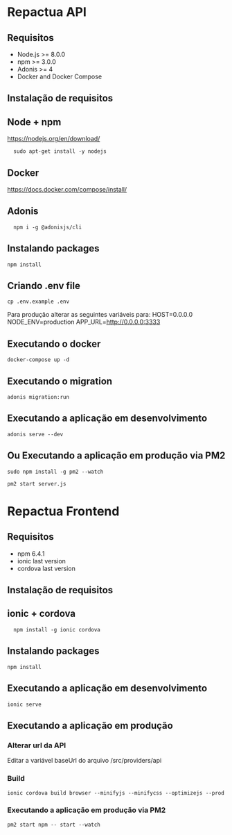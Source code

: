 # Repactua API

## Requisitos

- Node.js >= 8.0.0
- npm >= 3.0.0
- Adonis >= 4
- Docker and Docker Compose

## Instalação de requisitos

## Node + npm

https://nodejs.org/en/download/

```
  sudo apt-get install -y nodejs
```

## Docker

https://docs.docker.com/compose/install/

## Adonis

```
  npm i -g @adonisjs/cli
```

## Instalando packages

```
npm install
```

## Criando .env file

```
cp .env.example .env
```

Para produção alterar as seguintes variáveis para:
HOST=0.0.0.0
NODE_ENV=production
APP_URL=http://0.0.0.0:3333

## Executando o docker

```
docker-compose up -d
```

## Executando o migration

```
adonis migration:run
```

## Executando a aplicação em desenvolvimento

```
adonis serve --dev
```

## Ou Executando a aplicação em produção via PM2

```
sudo npm install -g pm2 --watch

pm2 start server.js
```

# Repactua Frontend

## Requisitos

- npm 6.4.1
- ionic last version
- cordova last version

## Instalação de requisitos

## ionic + cordova

```
  npm install -g ionic cordova
```

## Instalando packages

```
npm install
```

## Executando a aplicação em desenvolvimento

```
ionic serve
```

## Executando a aplicação em produção

### Alterar url da API

Editar a variável baseUrl do arquivo /src/providers/api

### Build

```
ionic cordova build browser --minifyjs --minifycss --optimizejs --prod
```

### Executando a aplicação em produção via PM2

```
pm2 start npm -- start --watch
```
